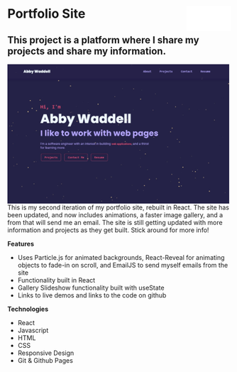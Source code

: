 #  <img src="/src/images/AWlogo.svg" align="right" alt="AbbyW Logo" width="100"/>Portfolio Site
## This project is a platform where I share my projects and share my information. 

<img src="/src/images/PortfolioSite.jpg" align="center" alt="AbbyW Portfolio Site" width="500"/>
This is my second iteration of my portfolio site, rebuilt in React. The site has been updated, and now includes animations, a faster image gallery, and a from that will send me an email. The site is still getting updated with more information and projects as they get built. Stick around for more info!


**Features**
 - Uses Particle.js for animated backgrounds, React-Reveal for animating objects to fade-in on scroll, and EmailJS to send myself emails from the site
 - Functionality built in React
 - Gallery Slideshow functionality built with useState
 - Links to live demos and links to the code on github

**Technologies**
 - React
 - Javascript
 - HTML
 - CSS
 - Responsive Design
 - Git & Github Pages